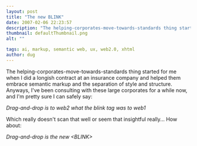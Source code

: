```yaml
---
layout: post
title: "The new BLINK"
date: 2007-02-06 22:23:57
description: "The helping-corporates-move-towards-standards thing started for me when I did a longish contract at an insurance company and helped them embrace semantic markup and the separation of style and structure. Anyways, I&#8217;ve been consulting with these large corporates for a while&#8230;"
thumbnail: defaultThumbnail.png
alt: ""

tags: ai, markup, semantic web, ux, web2.0, xhtml
author: dug
---
```


<p>The helping-corporates-move-towards-standards thing started for me when I did a longish contract at an insurance company and helped them embrace semantic markup and the separation of style and structure. Anyways, I've been consulting with these large corporates for a while now, and I'm pretty sure I can safely say:</p>

<p><em>Drag-and-drop is to web2 what the blink tag was to web1</em></p>

<p>Which really doesn't scan that well or seem that insightful really... How about:</p>

<p><em>Drag-and-drop is the new &lt;BLINK&gt;</em></p>
